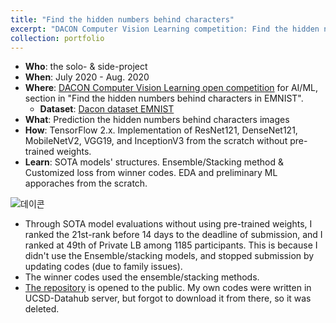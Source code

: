 ```yaml
---
title: "Find the hidden numbers behind characters"
excerpt: "DACON Computer Vision Learning competition: Find the hidden numbers in EMNIST"
collection: portfolio
---
```


- **Who**: the solo- & side-project
- **When**: July 2020 - Aug. 2020
- **Where**: [DACON Computer Vision Learning open competition](https://dacon.io/competitions/official/235626/overview/) for AI/ML, section in "Find the hidden numbers behind characters in EMNIST".
  - **Dataset**: [Dacon dataset EMNIST](https://dacon.io/competitions/official/235626/data/)
- **What**: Prediction the hidden numbers behind characters images
- **How**: TensorFlow 2.x. Implementation of ResNet121, DenseNet121, MobileNetV2, VGG19, and InceptionV3 from the scratch without pre-trained weights. 
- **Learn**: SOTA models' structures. Ensemble/Stacking method & Customized loss from winner codes. EDA and preliminary ML apporaches from the scratch. 

![데이콘](https://user-images.githubusercontent.com/58493928/116183247-67d09d00-a6d2-11eb-93b4-aa0c594e1781.png)
- Through SOTA model evaluations without using pre-trained weights, I ranked the 21st-rank before 14 days to the deadline of submission, and I ranked at 49th of Private LB among 1185 participants. This is because I didn't use the Ensemble/stacking models, and stopped submission by updating codes (due to family issues).
- The winner codes used the ensemble/stacking methods.
- [The repository](https://github.com/haenara-shin/DACON_EMNIST.git) is opened to the public. My own codes were written in UCSD-Datahub server, but forgot to download it from there, so it was deleted.
